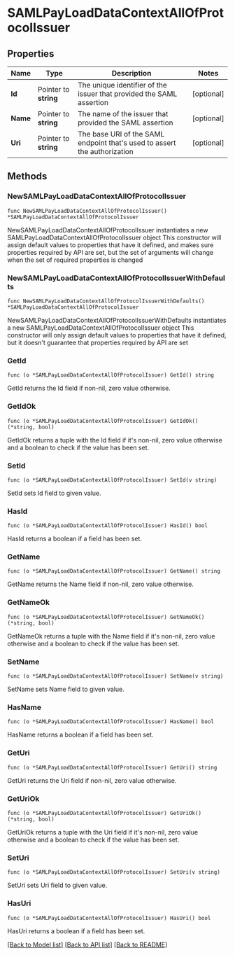 # SAMLPayLoadDataContextAllOfProtocolIssuer

## Properties

Name | Type | Description | Notes
------------ | ------------- | ------------- | -------------
**Id** | Pointer to **string** | The unique identifier of the issuer that provided the SAML assertion | [optional] 
**Name** | Pointer to **string** | The name of the issuer that provided the SAML assertion | [optional] 
**Uri** | Pointer to **string** | The base URI of the SAML endpoint that&#39;s used to assert the authorization | [optional] 

## Methods

### NewSAMLPayLoadDataContextAllOfProtocolIssuer

`func NewSAMLPayLoadDataContextAllOfProtocolIssuer() *SAMLPayLoadDataContextAllOfProtocolIssuer`

NewSAMLPayLoadDataContextAllOfProtocolIssuer instantiates a new SAMLPayLoadDataContextAllOfProtocolIssuer object
This constructor will assign default values to properties that have it defined,
and makes sure properties required by API are set, but the set of arguments
will change when the set of required properties is changed

### NewSAMLPayLoadDataContextAllOfProtocolIssuerWithDefaults

`func NewSAMLPayLoadDataContextAllOfProtocolIssuerWithDefaults() *SAMLPayLoadDataContextAllOfProtocolIssuer`

NewSAMLPayLoadDataContextAllOfProtocolIssuerWithDefaults instantiates a new SAMLPayLoadDataContextAllOfProtocolIssuer object
This constructor will only assign default values to properties that have it defined,
but it doesn't guarantee that properties required by API are set

### GetId

`func (o *SAMLPayLoadDataContextAllOfProtocolIssuer) GetId() string`

GetId returns the Id field if non-nil, zero value otherwise.

### GetIdOk

`func (o *SAMLPayLoadDataContextAllOfProtocolIssuer) GetIdOk() (*string, bool)`

GetIdOk returns a tuple with the Id field if it's non-nil, zero value otherwise
and a boolean to check if the value has been set.

### SetId

`func (o *SAMLPayLoadDataContextAllOfProtocolIssuer) SetId(v string)`

SetId sets Id field to given value.

### HasId

`func (o *SAMLPayLoadDataContextAllOfProtocolIssuer) HasId() bool`

HasId returns a boolean if a field has been set.

### GetName

`func (o *SAMLPayLoadDataContextAllOfProtocolIssuer) GetName() string`

GetName returns the Name field if non-nil, zero value otherwise.

### GetNameOk

`func (o *SAMLPayLoadDataContextAllOfProtocolIssuer) GetNameOk() (*string, bool)`

GetNameOk returns a tuple with the Name field if it's non-nil, zero value otherwise
and a boolean to check if the value has been set.

### SetName

`func (o *SAMLPayLoadDataContextAllOfProtocolIssuer) SetName(v string)`

SetName sets Name field to given value.

### HasName

`func (o *SAMLPayLoadDataContextAllOfProtocolIssuer) HasName() bool`

HasName returns a boolean if a field has been set.

### GetUri

`func (o *SAMLPayLoadDataContextAllOfProtocolIssuer) GetUri() string`

GetUri returns the Uri field if non-nil, zero value otherwise.

### GetUriOk

`func (o *SAMLPayLoadDataContextAllOfProtocolIssuer) GetUriOk() (*string, bool)`

GetUriOk returns a tuple with the Uri field if it's non-nil, zero value otherwise
and a boolean to check if the value has been set.

### SetUri

`func (o *SAMLPayLoadDataContextAllOfProtocolIssuer) SetUri(v string)`

SetUri sets Uri field to given value.

### HasUri

`func (o *SAMLPayLoadDataContextAllOfProtocolIssuer) HasUri() bool`

HasUri returns a boolean if a field has been set.


[[Back to Model list]](../README.md#documentation-for-models) [[Back to API list]](../README.md#documentation-for-api-endpoints) [[Back to README]](../README.md)


